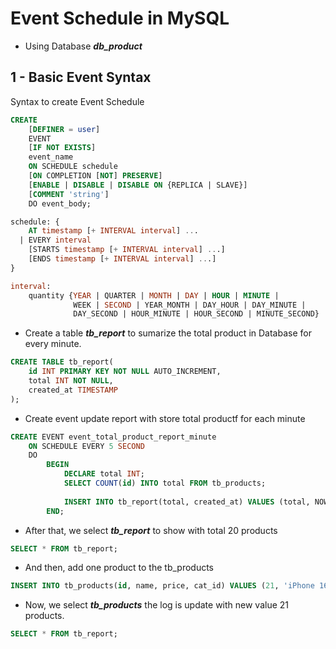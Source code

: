 # Event Schedule in MySQL

* Using Database ***db_product***


## 1 - Basic Event Syntax

Syntax to create Event Schedule

```sql
CREATE
    [DEFINER = user]
    EVENT
    [IF NOT EXISTS]
    event_name
    ON SCHEDULE schedule
    [ON COMPLETION [NOT] PRESERVE]
    [ENABLE | DISABLE | DISABLE ON {REPLICA | SLAVE}]
    [COMMENT 'string']
    DO event_body;

schedule: {
    AT timestamp [+ INTERVAL interval] ...
  | EVERY interval
    [STARTS timestamp [+ INTERVAL interval] ...]
    [ENDS timestamp [+ INTERVAL interval] ...]
}

interval:
    quantity {YEAR | QUARTER | MONTH | DAY | HOUR | MINUTE |
              WEEK | SECOND | YEAR_MONTH | DAY_HOUR | DAY_MINUTE |
              DAY_SECOND | HOUR_MINUTE | HOUR_SECOND | MINUTE_SECOND}
```

* Create a table ***tb_report*** to sumarize the total product in Database for every minute. 

```sql
CREATE TABLE tb_report(
	id INT PRIMARY KEY NOT NULL AUTO_INCREMENT,
	total INT NOT NULL,
	created_at TIMESTAMP
);
```

* Create event update report with store total productf for each minute

```sql
CREATE EVENT event_total_product_report_minute
    ON SCHEDULE EVERY 5 SECOND
    DO
        BEGIN
            DECLARE total INT;
            SELECT COUNT(id) INTO total FROM tb_products;
        
            INSERT INTO tb_report(total, created_at) VALUES (total, NOW());
  	    END;
```

* After that, we select ***tb_report*** to show with total 20 products

```sql
SELECT * FROM tb_report;
```

* And then, add one product to the tb_products
```sql
INSERT INTO tb_products(id, name, price, cat_id) VALUES (21, 'iPhone 16 PRO MAX', 2000, 4);
```

* Now, we select ***tb_products*** the log is update with new value 21 products.

```sql
SELECT * FROM tb_report;
```
